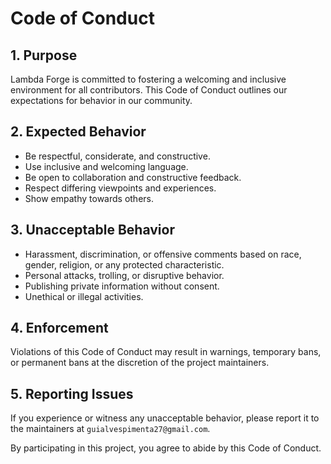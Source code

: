 # Code of Conduct

## 1. Purpose
Lambda Forge is committed to fostering a welcoming and inclusive environment for all contributors. This Code of Conduct outlines our expectations for behavior in our community.

## 2. Expected Behavior
- Be respectful, considerate, and constructive.
- Use inclusive and welcoming language.
- Be open to collaboration and constructive feedback.
- Respect differing viewpoints and experiences.
- Show empathy towards others.

## 3. Unacceptable Behavior
- Harassment, discrimination, or offensive comments based on race, gender, religion, or any protected characteristic.
- Personal attacks, trolling, or disruptive behavior.
- Publishing private information without consent.
- Unethical or illegal activities.

## 4. Enforcement
Violations of this Code of Conduct may result in warnings, temporary bans, or permanent bans at the discretion of the project maintainers.

## 5. Reporting Issues
If you experience or witness any unacceptable behavior, please report it to the maintainers at `guialvespimenta27@gmail.com`.

By participating in this project, you agree to abide by this Code of Conduct.

